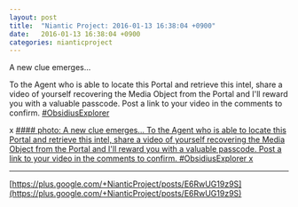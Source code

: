 ```yaml
---
layout: post
title:  "Niantic Project: 2016-01-13 16:38:04 +0900"
date:   2016-01-13 16:38:04 +0900
categories: nianticproject
---
```

A new clue emerges...

To the Agent who is able to locate this Portal and retrieve this intel, share a video of yourself recovering the Media Object from the Portal and I'll reward you with a valuable passcode. Post a link to your video in the comments to confirm. [#ObsidiusExplorer](https://plus.google.com/s/%23ObsidiusExplorer "")

x
[#### photo: A new clue emerges...
To the Agent who is able to locate this Portal and retrieve this intel, share a video of yourself recovering the Media Object from the Portal and I'll reward you with a valuable passcode. Post a link to your video in the comments to confirm. #ObsidiusExplorer
x](https://lh3.googleusercontent.com/-iPSBJ2gAf5Q/VpX-2eG4piI/AAAAAAAAiS4/VMkOB77IqvQ/w700-h1051/impression.jpg "")
- - -
[https://plus.google.com/+NianticProject/posts/E6RwUG19z9S](https://plus.google.com/+NianticProject/posts/E6RwUG19z9S)
